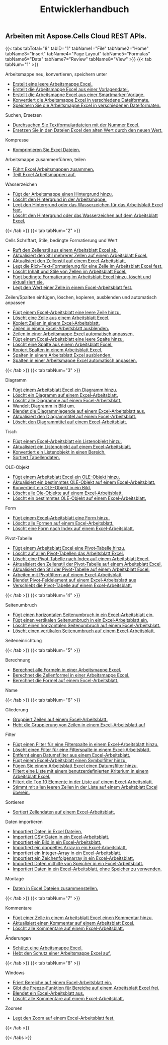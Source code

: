 ﻿---
title: Entwicklerhandbuch
second_title: Aspose.Cells Cloud Documen
type: docs
url: /de/developer-guide/
aliases: [/developer-guide/v3.0/,/developer-guide-v3.0/]
keywords: How to use Aspose.Cells Cloud REST APIs. Office Excel 2013,  Office Excel 2016,  Office Excel 2019，office Excel 365
description: In diesem Entwicklerhandbuch werden praktische Szenarien und Tipps beschrieben, die Ihnen dabei helfen, bestimmte Aspose.Cells for .NET Funktionen zu verwenden, ein bestimmtes Excel Dokumentaussehen zu erreichen oder einen Anwendungsfall zu ermöglichen
weight: 20
kwords: Excel, Office Cloud, REST API, Tabellenkalkulation, PDF, CSV, Json, Markdwon, Entwicklerhandbuch
---
## Arbeiten mit Aspose.Cells Cloud REST APIs.

{{< tabs tabTotal="8" tabID="1" tabName1="File" tabName2="Home" tabName3="Insert" tabName4="Page Layout" tabName5="Formulas" tabName6="Data" tabName7="Review" tabName8="View" >}}
{{< tab tabNum="1" >}}
<div class="row">
    <div class="col-md-6">
        <p>Arbeitsmappe neu, konvertieren, speichern unter</p>
        <ul>
            <li><a href="/cells/de/create-an-empty-excel-workbook/">Erstellt eine leere Arbeitsmappe Excel.</a></li>
            <li><a href="/cells/de/create-excel-workbook-from-a-template-file/">Erstellt die Arbeitsmappe Excel aus einer Vorlagendatei.</a></li>
            <li><a href="/cells/de/create-excel-workbook-from-a-smartmarker-template/">Erstellt die Arbeitsmappe Excel aus einer Smartmarker-Vorlage.</a></li>
            <li><a href="/cells/de/convert/">Konvertiert die Arbeitsmappe Excel in verschiedene Dateiformate.</a></li>
            <li><a href="/cells/de/saveas-other-formats/">Speichern Sie die Arbeitsmappe Excel in verschiedenen Dateiformaten.</a></li>
        </ul>
        <p>Suchen, Ersetzen</p>
        <ul>
            <li><a href="/cells/de/search/">Durchsuchen Sie Textformulardateien mit der Nummer Excel.</a></li>
            <li><a href="/cells/de/replace/">Ersetzen Sie in den Dateien Excel den alten Wert durch den neuen Wert.</a></li>
        </ul>
        <p>Kompresse</p>
        <ul>
            <li><a href="/cells/de/compress/">Komprimieren Sie Excel Dateien.</a></li>
        </ul>
    </div>
    <div class="col-md-6">
        <p>Arbeitsmappe zusammenführen, teilen</p>
        <ul>
            <li><a href="/cells/de/merge/">Führt Excel Arbeitsmappen zusammen.</a></li>
            <li><a href="/cells/de/split/">Teilt Excel Arbeitsmappen auf.</a></li>
        </ul>
        <p>Wasserzeichen</p>
        <ul>
            <li><a href="/cells/de/add-background-in-workbook/">Fügt der Arbeitsmappe einen Hintergrund hinzu.</a></li>
            <li><a href="/cells/de/delete-background-in-workbook/">Löscht den Hintergrund in der Arbeitsmappe.</a></li>
            <li><a href="/cells/de/set-background-or-watermark-for-excel-worksheet/">Legt den Hintergrund oder das Wasserzeichen für das Arbeitsblatt Excel fest.</a></li>
            <li><a href="/cells/de/delete-background-or-watermark-of-excel-worksheet/">Löscht den Hintergrund oder das Wasserzeichen auf dem Arbeitsblatt Excel.</a></li>
        </ul>
    </div>
</div>
{{< /tab >}}
{{< tab tabNum="2" >}}
<div class="row">
    <div class="col-md-6">
        <p>Cells Schriftart, Stile, bedingte Formatierung und Wert</p>
        <ul>
            <li><a href="/cells/de/get-cell-style-from-a-worksheet/">Ruft den Zellenstil aus einem Arbeitsblatt Excel ab.</a></li>
            <li><a href="/cells/de/update-multiple-cells-style/">Aktualisiert den Stil mehrerer Zellen auf einem Arbeitsblatt Excel.</a></li>
            <li><a href="/cells/de/change-cell-style-in-excel-worksheet/">Aktualisiert den Zellenstil auf einem Excel-Arbeitsblatt.</a></li>
            <li><a href="/cells/de/apply-rich-text-formatting-to-a-cell/">Legt die Rich-Text-Formatierung für eine Zelle im Arbeitsblatt Excel fest.</a></li>
            <li><a href="/cells/de/clear-contents-and-styles-of-cells-in-excel-worksheet/">Löscht Inhalt und Stile von Zellen im Arbeitsblatt Excel.</a></li>
            <li><a href="/cells/de/working-with-conditional-formatting/">Fügt bedingte Formatierung im Arbeitsblatt Excel hinzu, löscht und aktualisiert sie.</a></li>
            <li><a href="/cells/de/set-value-of-a-cell-in-a-worksheet/">Legt den Wert einer Zelle in einem Excel-Arbeitsblatt fest.</a></li>
        </ul>
    </div>
    <div class="col-md-6">
        <p>Zeilen/Spalten einfügen, löschen, kopieren, ausblenden und automatisch anpassen</p>
        <ul>
            <li><a href="/cells/de/add-an-empty-row-in-a-worksheet/">Fügt einem Excel-Arbeitsblatt eine leere Zeile hinzu.</a></li>
            <li><a href="/cells/de/delete-row-from-a-worksheet/">Löscht eine Zeile aus einem Arbeitsblatt Excel.</a></li>
            <li><a href="/cells/de/copy-rows-in-excel-worksheet/">Kopiert Zeilen in einem Excel-Arbeitsblatt.</a></li>
            <li><a href="/cells/de/hide-rows-in-excel-worksheet/">Zeilen in einem Excel-Arbeitsblatt ausblenden.</a></li>
            <li><a href="/cells/de/auto-fit-rows-in-excel-workbooks/">Zeilen in einer Arbeitsmappe Excel automatisch anpassen.</a></li>
            <li><a href="/cells/de/columns/add/">Fügt einem Excel-Arbeitsblatt eine leere Spalte hinzu.</a></li>
            <li><a href="/cells/de/columns/delete/">Löscht eine Spalte aus einem Arbeitsblatt Excel.</a></li>
            <li><a href="/cells/de/columns/copy/">Kopiert Spalten in einem Arbeitsblatt Excel.</a></li>
            <li><a href="/cells/de/columns/hide/">Spalten in einem Arbeitsblatt Excel ausblenden.</a></li>
            <li><a href="/cells/de/columns/autofit/">Spalten in einer Arbeitsmappe Excel automatisch anpassen.</a></li>
        </ul>
    </div>
</div>
{{< /tab >}}
{{< tab tabNum="3" >}}
<div class="row">
    <div class="col-md-6">
        <p>Diagramm</p>
        <ul>
            <li><a href="/cells/de/add-a-chart-in-a-worksheet/">Fügt einem Arbeitsblatt Excel ein Diagramm hinzu.</a></li>
            <li><a href="/cells/de/delete-a-chart-from-a-worksheet/">Löscht ein Diagramm auf einem Excel-Arbeitsblatt.</a></li>
            <li><a href="/cells/de/delete-all-charts-from-a-worksheet/">Löscht alle Diagramme auf einem Excel-Arbeitsblatt.</a></li>
            <li><a href="/cells/de/convert-chart-to-image/">Wandelt Diagramm in Bild um.</a></li>
            <li><a href="/cells/de/hide-chart-legend-in-a-worksheet/">Blendet die Diagrammlegende auf einem Excel-Arbeitsblatt aus.</a></li>
            <li><a href="/cells/de/update-chart-title-in-excel-worksheet/">Aktualisiert den Diagrammtitel auf einem Excel-Arbeitsblatt.</a></li>
            <li><a href="/cells/de/delete-chart-title-in-a-worksheet/">Löscht den Diagrammtitel auf einem Excel-Arbeitsblatt.</a></li>
        </ul>
        <p>Tisch</p>
        <ul>
            <li><a href="/cells/de/add-a-list-object-or-table-inside-the-worksheet/">Fügt einem Excel-Arbeitsblatt ein Listenobjekt hinzu.</a></li>
            <li><a href="/cells/de/update-a-list-object-or-table-inside-the-worksheet/">Aktualisiert ein Listenobjekt auf einem Excel-Arbeitsblatt.</a></li>
            <li><a href="/cells/de/convert-list-object-or-table-to-range/">Konvertiert ein Listenobjekt in einen Bereich.</a></li>
            <li><a href="/cells/de/sort-table-data/">Sortiert Tabellendaten.</a></li>
        </ul>
        <p>OLE-Objekt</p>
        <ul>
            <li><a href="/cells/de/add-oleobject-to-excel-worksheet/">Fügt einem Arbeitsblatt Excel ein OLE-Objekt hinzu.</a></li>
            <li><a href="/cells/de/update-a-specific-oleobject-from-excel-worksheet/">Aktualisiert ein bestimmtes OLE-Objekt auf einem Excel-Arbeitsblatt.</a></li>
            <li><a href="/cells/de/convert-oleobject-to-image/">Konvertiert ein OLE-Objekt in ein Bild.</a></li>
            <li><a href="/cells/de/delete-all-oleobjects-from-excel-worksheet/">Löscht alle Ole-Objekte auf einem Excel-Arbeitsblatt.</a></li>
            <li><a href="/cells/de/delete-a-specific-oleobject-from-excel-worksheet/">Löscht ein bestimmtes OLE-Objekt auf einem Excel-Arbeitsblatt.</a></li>
        </ul>
    </div>
    <div class="col-md-6">
        <p>Form</p>
        <ul>
            <li><a href="/cells/de/add-a-shape-inside-the-worksheet/">Fügt einem Excel-Arbeitsblatt eine Form hinzu.</a></li>
            <li><a href="/cells/de/delete-all-shapes-inside-the-worksheet/">Löscht alle Formen auf einem Excel-Arbeitsblatt.</a></li>
            <li><a href="/cells/de/delete-a-shape-by-index-inside-the-worksheet/">Löscht eine Form nach Index auf einem Excel-Arbeitsblatt.</a></li>
        </ul>
        <p>Pivot-Tabelle</p>
        <ul>
            <li><a href="/cells/de/add-a-pivot-table-in-a-worksheet/">Fügt einem Arbeitsblatt Excel eine Pivot-Tabelle hinzu.</a></li>
            <li><a href="/cells/de/delete-worksheet-pivot-tables/">Löscht auf allen Pivot-Tabellen das Arbeitsblatt Excel.</a></li>
            <li><a href="/cells/de/delete-worksheet-pivot-table-by-index/">Löscht eine Pivot-Tabelle nach Index auf einem Arbeitsblatt Excel.</a></li>
            <li><a href="/cells/de/update-cell-style-for-pivot-table/">Aktualisiert den Zellenstil der Pivot-Tabelle auf einem Arbeitsblatt Excel.</a></li>
            <li><a href="/cells/de/update-style-for-pivot-table/">Aktualisiert den Stil der Pivot-Tabelle auf einem Arbeitsblatt Excel.</a></li>
            <li><a href="/cells/de/working-with-pivot-filters/">Arbeiten mit Pivotfiltern auf einem Excel-Arbeitsblatt</a></li>
            <li><a href="/cells/de/hide-pivot-field-item/">Blendet Pivot-Feldelement auf einem Excel-Arbeitsblatt aus</a></li>
            <li><a href="/cells/de/move-pivot-table/">Verschiebt die Pivot-Tabelle auf einem Excel-Arbeitsblatt.</a></li>
        </ul>
    </div>
</div>
{{< /tab >}}
{{< tab tabNum="4" >}}
<div class="row">
    <div class="col-md-6">
        <p>Seitenumbruch</p>
        <ul>
            <li><a href="/cells/de/insert-horizontal-page-break-inside-worksheet/">Fügt einen horizontalen Seitenumbruch in ein Excel-Arbeitsblatt ein.</a></li>
            <li><a href="/cells/de/insert-vertical-page-break-inside-worksheet/">Fügt einen vertikalen Seitenumbruch in ein Excel-Arbeitsblatt ein.</a></li>
            <li><a href="/cells/de/delete-horizontal-page-break-inside-worksheet/">Löscht einen horizontalen Seitenumbruch auf einem Excel-Arbeitsblatt.</a></li>
            <li><a href="/cells/de/delete-vertical-page-break-inside-worksheet/">Löscht einen vertikalen Seitenumbruch auf einem Excel-Arbeitsblatt.</a></li>
        </ul>
    </div>
    <div class="col-md-6">
        <p>Seiteneinrichtung</p>
        <ul>
        </ul>
    </div>
</div>
{{< /tab >}}
{{< tab tabNum="5" >}}
<div class="row">
    <div class="col-md-6">
        <p>Berechnung</p>
        <ul>
            <li><a href="/cells/de/calculate-all-formulas-in-a-workbook/">Berechnet alle Formeln in einer Arbeitsmappe Excel.</a></li>
            <li><a href="/cells/de/calculate-cells-formula/">Berechnet die Zellenformel in einer Arbeitsmappe Excel.</a></li>
            <li><a href="/cells/de/calculate-formula-in-a-worksheet/">Berechnet die Formel auf einem Excel-Arbeitsblatt.</a></li>
        </ul>
    </div>
    <div class="col-md-6">
        <p>Name</p>
        <ul>
        </ul>
    </div>
</div>
{{< /tab >}}
{{< tab tabNum="6" >}}
<div class="row">
    <div class="col-md-6">
        <p>Gliederung</p>
        <ul>
            <li><a href="/cells/de/group-rows-in-excel-worksheet/">Gruppiert Zeilen auf einem Excel-Arbeitsblatt.</a></li>
            <li><a href="/cells/de/ungroup-rows-in-excel-worksheet/">Hebt die Gruppierung von Zeilen in einem Excel-Arbeitsblatt auf</a></li>
        </ul>
        <p>Filter</p>
        <ul>
            <li><a href="/cells/de/add-a-filter-for-a-filter-column/">Fügt einen Filter für eine Filterspalte in einem Excel-Arbeitsblatt hinzu.</a></li>
            <li><a href="/cells/de/delete-a-filter-for-a-filter-column/">Löscht einen Filter für eine Filterspalte in einem Excel-Arbeitsblatt.</a></li>
            <li><a href="/cells/de/remove-a-date-filter/">Entfernt einen Datumsfilter aus einem Excel-Arbeitsblatt.</a></li>
            <li><a href="/cells/de/add-an-icon-filter/">Fügt einem Excel-Arbeitsblatt einen Symbolfilter hinzu.</a></li>
            <li><a href="/cells/de/add-date-filter-in-a-worksheet/">Fügen Sie einem Arbeitsblatt Excel einen Datumsfilter hinzu.</a></li>
            <li><a href="/cells/de/filter-data-by-using-an-autofilter/">Filtert eine Liste mit einem benutzerdefinierten Kriterium in einem Arbeitsblatt Excel.</a></li>
            <li><a href="/cells/de/filter-the-top-10-items-in-the-list/">Filtert die Top 10 Elemente in der Liste auf einem Excel-Arbeitsblatt.</a></li>
            <li><a href="/cells/de/match-all-blank-cells-in-the-list/">Stimmt mit allen leeren Zellen in der Liste auf einem Arbeitsblatt Excel überein.</a></li>
        </ul>
            <p>Sortieren</p>
        <ul>
            <li><a href="/cells/de/sort-worksheet-data/">Sortiert Zellendaten auf einem Excel-Arbeitsblatt.</a></li>
        </ul>
    </div>
    <div class="col-md-6">
        <p>Daten importieren</p>
        <ul>
            <li><a href="/cells/de/import/">Importiert Daten in Excel Dateien.</a></li>
            <li><a href="/cells/de/import-csv-data-into-worksheet/">Importiert CSV-Daten in ein Excel-Arbeitsblatt.</a></li>
            <li><a href="/cells/de/import/picture/">Importiert ein Bild in ein Excel-Arbeitsblatt.</a></li>
            <li><a href="/cells/de/import/double-array/">Importiert ein doppeltes Array in ein Excel-Arbeitsblatt.</a></li>
            <li><a href="/cells/de/import/integer-array/">Importiert ein Integer-Array in ein Excel-Arbeitsblatt.</a></li>
            <li><a href="/cells/de/import/string-array/">Importiert ein Zeichenfolgenarray in ein Excel-Arbeitsblatt.</a></li>
            <li><a href="/cells/de/import/with-using-storage/">Importiert Daten mithilfe von Speicher in ein Excel-Arbeitsblatt.</a></li>
            <li><a href="/cells/de/import/without-using-storage/">Importiert Daten in ein Excel-Arbeitsblatt, ohne Speicher zu verwenden.</a></li>
        </ul>
        <p>Montage</p>
        <ul>
            <li><a href="/cells/de/assembly/">Daten in Excel Dateien zusammenstellen.</a></li>
        </ul>
    </div>
</div>
{{< /tab >}}
{{< tab tabNum="7" >}}
<div class="row">
    <div class="col-md-6">
        <p>Kommentare</p>
        <ul>
            <li><a href="/cells/de/add-a-comment-to-a-cell-in-a-worksheet/">Fügt einer Zelle in einem Arbeitsblatt Excel einen Kommentar hinzu.</a></li>
            <li><a href="/cells/de/update-a-comment-in-excel-workbook/">Aktualisiert einen Kommentar auf einem Arbeitsblatt Excel.</a></li>
            <li><a href="/cells/de/delete-all-comments-in-a-worksheet/">Löscht alle Kommentare auf einem Excel-Arbeitsblatt.</a></li>
        </ul>
    </div>
    <div class="col-md-6">
        <p>Änderungen</p>
        <ul>
            <li><a href="/cells/de/protect-excel-workbooks/">Schützt eine Arbeitsmappe Excel.</a></li>
            <li><a href="/cells/de/unprotect-excel-workbooks/">Hebt den Schutz einer Arbeitsmappe Excel auf.</a></li>
        </ul>
    </div>
</div>
{{< /tab >}}
{{< tab tabNum="8" >}}
<div class="row">
    <div class="col-md-6">
        <p>Windows</p>
        <ul>
            <li><a href="/cells/de/freeze-panes-in-excel-worksheet/">Friert Bereiche auf einem Excel-Arbeitsblatt ein.</a></li>
            <li><a href="/cells/de/unfreeze-panes-in-excel-worksheet/">Gibt die Freeze-Funktion für Bereiche auf einem Arbeitsblatt Excel frei.</a></li>
            <li><a href="/cells/de/hide-excel-worksheets/">Blendet ein Excel-Arbeitsblatt aus.</a></li>
            <li><a href="/cells/de/unhide-excel-worksheets/">Löscht alle Kommentare auf einem Excel-Arbeitsblatt.</a></li>
        </ul>
    </div>
    <div class="col-md-6">
        <p>Zoomen</p>
        <ul>
            <li><a href="/cells/de/set-zoom-in-excel-worksheet/">Legt den Zoom auf einem Excel-Arbeitsblatt fest.</a></li>
        </ul>
    </div>
</div>
{{< /tab >}}

{{< /tabs >}}
